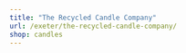 ```yaml
---
title: "The Recycled Candle Company"
url: /exeter/the-recycled-candle-company/
shop: candles
---
```

